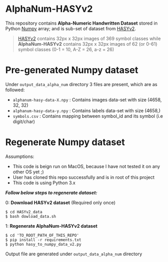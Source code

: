 # AlphaNum-HASYv2

This repository contains **Alpha-Numeric Handwritten Dataset** stored in Python [Numpy] array; and is sub-set of dataset from [HASYv2].

> [HASYv2] contains 32px x 32px images of 369 symbol classes while **AlphaNum-HASYv2** contains 32px x 32px images of 62 (or 0-61) symbol classes (0-1 = 10, A-Z = 26, a-z = 26)

# Pre-generated Numpy dataset
Under `output_data_alpha_num` directory 3 files are present, which are as followed:

  - `alphanum-hasy-data-X.npy` : Contains images data-set with size (4658, 32, 32)
  - `alphanum-hasy-data-y.npy` : Contains labels data-set with size (4658,)
  - `symbols.csv` : Contains mapping between symbol_id and its symbol (i.e digit/char)  
  
# Regenerate Numpy dataset

Assumptions:
  - This code is beign run on MacOS, because I have not tested it on any other OS yet ;)
  - User has cloned this repo successfully and is in root of this project
  - This code is using Python 3.x

***Follow below steps to regenerate dataset:***

0: **Download HASYv2 dataset** (Required only once)
```
$ cd HASYv2_data
$ bash dowload_data.sh
```

1: **Regenerate AlphaNum-HASYv2 dataset**
```
$ cd 'TO_ROOT_PATH_OF_THIS_REPO'
$ pip install -r requirements.txt
$ python hasy_to_numpy_data_v2.py
```
[Numpy]: <http://www.numpy.org/>
[HASYv2]: <https://arxiv.org/abs/1701.08380>

Output file are generated under `output_data_alpha_num` directory
